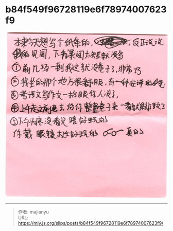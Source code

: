 # b84f549f96728119e6f78974007623f9

![b84f549f96728119e6f78974007623f9.png](../../images/b84f549f96728119e6f78974007623f9.png)

---

> 作者: majianyu  
> URL: https://mjy.js.org/slips/posts/b84f549f96728119e6f78974007623f9/  


